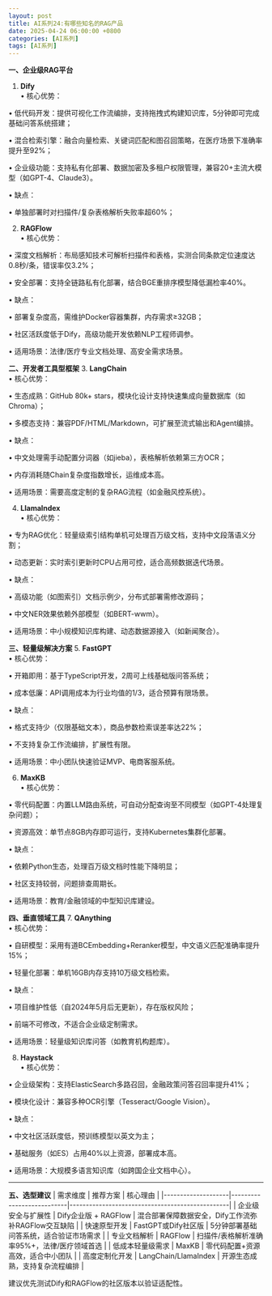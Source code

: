 ```yaml
---
layout: post
title: AI系列24:有哪些知名的RAG产品
date: 2025-04-24 06:00:00 +0800
categories: [AI系列]
tags: [AI系列]
---
```



**一、企业级RAG平台**
1. **Dify**  
• 核心优势：  

  • 低代码开发：提供可视化工作流编排，支持拖拽式构建知识库，5分钟即可完成基础问答系统搭建；  

  • 混合检索引擎：融合向量检索、关键词匹配和图召回策略，在医疗场景下准确率提升至92%；  

  • 企业级功能：支持私有化部署、数据加密及多租户权限管理，兼容20+主流大模型（如GPT-4、Claude3）。  

• 缺点：  

  • 单独部署时对扫描件/复杂表格解析失败率超60%；  

2. **RAGFlow**  
• 核心优势：  

  • 深度文档解析：布局感知技术可解析扫描件和表格，实测合同条款定位速度达0.8秒/条，错误率仅3.2%；  

  • 安全部署：支持全链路私有化部署，结合BGE重排序模型降低漏检率40%。  

• 缺点：  

  • 部署复杂度高，需维护Docker容器集群，内存需求≥32GB；  

  • 社区活跃度低于Dify，高级功能开发依赖NLP工程师调参。  

• 适用场景：法律/医疗专业文档处理、高安全需求场景。

**二、开发者工具型框架**
3. **LangChain**  
• 核心优势：  

  • 生态成熟：GitHub 80k+ stars，模块化设计支持快速集成向量数据库（如Chroma）；  

  • 多模态支持：兼容PDF/HTML/Markdown，可扩展至流式输出和Agent编排。  

• 缺点：  

  • 中文处理需手动配置分词器（如jieba），表格解析依赖第三方OCR；  

  • 内存消耗随Chain复杂度指数增长，运维成本高。  

• 适用场景：需要高度定制的复杂RAG流程（如金融风控系统）。


4. **LlamaIndex**  
• 核心优势：  

  • 专为RAG优化：轻量级索引结构单机可处理百万级文档，支持中文段落语义分割；  

  • 动态更新：实时索引更新时CPU占用可控，适合高频数据迭代场景。  

• 缺点：  

  • 高级功能（如图索引）文档示例少，分布式部署需修改源码；  

  • 中文NER效果依赖外部模型（如BERT-wwm）。  

• 适用场景：中小规模知识库构建、动态数据源接入（如新闻聚合）。


**三、轻量级解决方案**
5. **FastGPT**  
• 核心优势：  

  • 开箱即用：基于TypeScript开发，2周可上线基础版问答系统；  

  • 成本低廉：API调用成本为行业均值的1/3，适合预算有限场景。  

• 缺点：  

  • 格式支持少（仅限基础文本），商品参数检索误差率达22%；  

  • 不支持复杂工作流编排，扩展性有限。  

• 适用场景：中小团队快速验证MVP、电商客服系统。


6. **MaxKB**  
• 核心优势：  

  • 零代码配置：内置LLM路由系统，可自动分配查询至不同模型（如GPT-4处理复杂问题）；  

  • 资源高效：单节点8GB内存即可运行，支持Kubernetes集群化部署。  

• 缺点：  

  • 依赖Python生态，处理百万级文档时性能下降明显；  

  • 社区支持较弱，问题排查周期长。  

• 适用场景：教育/金融领域的中型知识库建设。


**四、垂直领域工具**
7. **QAnything**  
• 核心优势：  

  • 自研模型：采用有道BCEmbedding+Reranker模型，中文语义匹配准确率提升15%；  

  • 轻量化部署：单机16GB内存支持10万级文档检索。  

• 缺点：  

  • 项目维护性低（自2024年5月后无更新），存在版权风险；  

  • 前端不可修改，不适合企业级定制需求。  

• 适用场景：轻量级知识库问答（如教育机构题库）。


8. **Haystack**  
• 核心优势：  

  • 企业级架构：支持ElasticSearch多路召回，金融政策问答召回率提升41%；  

  • 模块化设计：兼容多种OCR引擎（Tesseract/Google Vision）。  

• 缺点：  

  • 中文社区活跃度低，预训练模型以英文为主；  

  • 基础服务（如ES）占用40%以上资源，部署成本高。  

• 适用场景：大规模多语言知识库（如跨国企业文档中心）。


---

**五、选型建议**
| 需求维度       | 推荐方案                | 核心理由                                      |
|--------------------|---------------------------|-------------------------------------------------|
| 企业级安全与扩展性   | Dify企业版 + RAGFlow       | 混合部署保障数据安全，Dify工作流弥补RAGFlow交互缺陷 |
| 快速原型开发         | FastGPT或Dify社区版        | 5分钟部署基础问答系统，适合验证市场需求        |
| 专业文档解析         | RAGFlow                   | 扫描件/表格解析准确率95%+，法律/医疗领域首选   |
| 低成本轻量级需求     | MaxKB                     | 零代码配置+资源高效，适合中小团队                  |
| 高度定制化开发       | LangChain/LlamaIndex      | 开源生态成熟，支持复杂流程编排                 |

建议优先测试Dify和RAGFlow的社区版本以验证适配性。